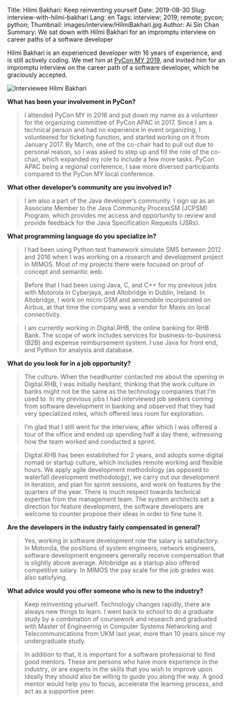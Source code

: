Title: Hilmi Bakhari: Keep reinventing yourself
Date: 2019-08-30
Slug: interview-with-hilmi-bakhari 
Lang: en 
Tags: interview; 2019; remote; pycon; python; 
Thumbnail: images/interview/HilmiBakhari.jpg
Author: Ai Sin Chan 
Summary: We sat down with Hilmi Bakhari for an impromptu interview on career paths of a software developer

Hilmi Bakhari is an experienced developer with 16 years of experience, and is still actively coding. We met him at [PyCon MY 2019](https://pycon.my/), and invited him for an impromptu interview on the career path of a software developer, which he graciously accepted. 

![Interviewee Hilmi Bakhari](/images/interview/hilmibakhari.jpg)

**What has been your involvement in PyCon?**

> I attended PyCon MY in 2016 and put down my name as a volunteer for the organizing committee of PyCon APAC in 2017. Since I am a technical person and had no experience in event organizing, I volunteered for ticketing function, and started working on it from January 2017. By March, one of the co-chair had to pull out due to personal reason, so I was asked to step up and fill the role of the co-chair, which expanded my role to include a few more tasks. PyCon APAC being a regional conference, I saw more diversed participants compared to the PyCon MY local conference. 

**What other developer’s community are you involved in?**

> I am also a part of the Java developer’s community. I sign up as an Associate Member to the Java Community ProcessSM (JCPSM) Program,  which provides me access and opportunity to review and provide feedback for the Java Specification Requests (JSRs). 

**What programming language do you specialize in?**

> I had been using Python test framework simulate SMS between 2012 and 2016 when I was working on a research and development project in MIMOS. Most of my projects there were focused on proof of concept and semantic web. 

> Before that I had been using Java, C, and C++ for my previous jobs with Motorola in Cyberjaya, and Altobridge in Dublin, Ireland. In Altobridge, I work on micro GSM and aeromobile incorporated on Airbus, at that time the company was a vendor for Maxis on local connectivity. 

> I am currently working in Digital.RHB, the online banking for RHB Bank. The scope of work includes services for business-to-business (B2B) and expense reimbursement system. I use Java for front end, and Python for analysis and database. 

**What do you look for in a job opportunity?**

> The culture. When the headhunter contacted me about the opening in Digital.RHB, I was initially hesitant, thinking that the work culture in banks might not be the same as the technology companies that I’m used to. In my previous jobs I had interviewed job seekers coming from software development in banking and observed that they had very specialized roles, which offered less room for exploration. 

> I’m glad that I still went for the interview, after which I was offered a tour of the office and ended up spending half a day there, witnessing how the team worked and conducted a sprint. 

> Digital.RHB has been established for 2 years, and adopts some digital nomad or startup culture, which includes remote working and flexible hours. We apply agile development methodology (as opposed to waterfall development methodology), we carry out our development in iteration, and plan for sprint sessions, and work on features by the quarters of the year. There is much respect towards technical expertise from the management team. The system architects set a direction for feature development, the software developers are welcome to counter propose their ideas in order to fine tune it. 

**Are the developers in the industry fairly compensated in general?**

> Yes, working in software development role the salary is satisfactory. In Motorola, the positions of system engineers, network engineers, software development engineers generally receive compensation that is slightly above average. Altobridge as a startup also offered competitive salary. In MIMOS the pay scale for the job grades was also satisfying. 

**What advice would you offer someone who is new to the industry?**

> Keep reinventing yourself. Technology changes rapidly, there are always new things to learn. I went back to school to do a graduate study by a combination of coursework and research and graduated with Master of Engineering in Computer Systems Networking and Telecommunications from UKM last year, more than 10 years since my undergraduate study. 

> In addition to that, it is important for a software professional to find good mentors. These are persons who have more experience in the industry, or are experts in the skills that you wish to improve upon. Ideally they should also be willing to guide you along the way. A good mentor would help you to focus, accelerate the learning process, and act as a supportive peer. 
